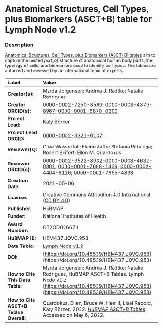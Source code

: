 # Anatomical Structures, Cell Types, plus Biomarkers (ASCT+B) table for Lymph Node v1.2

### Description
[Anatomical Structures, Cell Types, plus Biomarkers (ASCT+B) tables](https://hubmapconsortium.github.io/ccf/pages/ccf-anatomical-structures.html) aim to capture the nested *part_of* structure of anatomical human body parts, the typology of cells, and biomarkers used to identify cell types. The tables are authored and reviewed by an international team of experts.

| Label | Value |
| :------------- |:-------------|
| **Creator(s):** | Marda Jorgensen; Andrea J. Radtke; Natalie Rodriguez |
| **Creator ORCID(s):** | [0000-0002-7250-3569](https://orcid.org/0000-0002-7250-3569); [0000-0003-4379-8967](https://orcid.org/0000-0003-4379-8967); [0000-0001-6870-0300](https://orcid.org/0000-0001-6870-0300) |
| **Project Lead:** | Katy B&ouml;rner |
| **Project Lead ORCID:** | [0000-0002-3321-6137](https://orcid.org/0000-0002-3321-6137) |
| **Reviewer(s):** | Clive Wasserfall; Elaine Jaffe; Stefania Pittaluga; Robert Seifert; Ellen M. Quardokus  |
| **Reviewer ORCID(s):** |[0000-0002-3522-8932](https://orcid.org/0000-0002-3522-8932); [0000-0003-4632-0301](https://orcid.org/0000-0003-4632-0301); [0000-0001-7688-1439](https://orcid.org/0000-0001-7688-1439); [0000-0002-4404-8116](https://orcid.org/0000-0002-4404-8116); [0000-0001-7655-4833](https://orcid.org/0000-0001-7655-4833) |
| **Creation Date:** | 2021-05-06 |
| **License:** | Creative Commons Attribution 4.0 International ([CC BY 4.0](https://creativecommons.org/licenses/by/4.0/)) |
| **Publisher:** | HuBMAP |
| **Funder:** | National Institutes of Health |
| **Award Number:** | OT2OD026671 |
| **HuBMAP ID:** | HBM437.JQVC.953 |
| **Data Table:** | [Lymph Node v1.2](https://hubmapconsortium.github.io/ccf-releases/v1.2/asct-b/ASCT-B_NIH_Lymph_Node.csv)  |
| **DOI:** | [https://doi.org/10.48539/HBM437.JQVC.953](https://doi.org/10.48539/HBM437.JQVC.953) |
| **How to Cite This Data Table:** | Marda Jorgensen; Andrea J. Radtke; Natalie Rodriguez, HuBMAP ASCT+B Tables. Lymph Node v1.2 [https://doi.org/10.48539/HBM437.JQVC.953](https://doi.org/10.48539/HBM437.JQVC.953) |
| **How to Cite ASCT+B Tables Overall:** | Quardokus, Ellen, Bruce W. Herr II, Lisel Record, Katy B&ouml;rner. 2022. [*HuBMAP ASCT+B Tables*](https://hubmapconsortium.github.io/ccf/pages/ccf-anatomical-structures.html). Accessed on May 6, 2022. |
